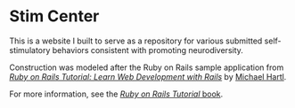# Stim Center

This is a website I built to serve as a repository for various submitted self-stimulatory behaviors
consistent with promoting neurodiversity.

Construction was modeled after the Ruby on Rails sample application from
[*Ruby on Rails Tutorial:
Learn Web Development with Rails*](https://www.railstutorial.org/)
by [Michael Hartl](http://www.michaelhartl.com/).

For more information, see the
[*Ruby on Rails Tutorial* book](https://www.railstutorial.org/book).
